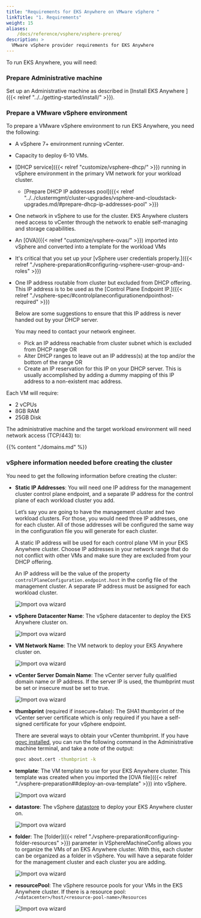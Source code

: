 ```yaml
---
title: "Requirements for EKS Anywhere on VMware vSphere "
linkTitle: "1. Requirements"
weight: 15
aliases:
    /docs/reference/vsphere/vsphere-prereq/
description: >
  VMware vSphere provider requirements for EKS Anywhere
---
```


To run EKS Anywhere, you will need:

### Prepare Administrative machine
Set up an Administrative machine as described in [Install EKS Anywhere ]({{< relref "../../getting-started/install/" >}}).

### Prepare a VMware vSphere environment
To prepare a VMware vSphere environment to run EKS Anywhere, you need the following:
* A vSphere 7+ environment running vCenter.
* Capacity to deploy 6-10 VMs.
* [DHCP service]({{< relref "customize/vsphere-dhcp/" >}}) running in vSphere environment in the primary VM network for your workload cluster.
  * [Prepare DHCP IP addresses pool]({{< relref "../../clustermgmt/cluster-upgrades/vsphere-and-cloudstack-upgrades.md/#prepare-dhcp-ip-addresses-pool" >}})
* One network in vSphere to use for the cluster. EKS Anywhere clusters need access to vCenter through the network to enable self-managing and storage capabilities.
* An [OVA]({{< relref "customize/vsphere-ovas/" >}}) imported into vSphere and converted into a template for the workload VMs
* It's critical that you set up your [vSphere user credentials properly.]({{< relref "./vsphere-preparation#configuring-vsphere-user-group-and-roles" >}})
* One IP address routable from cluster but excluded from DHCP offering. 
  This IP address is to be used as the [Control Plane Endpoint IP.]({{< relref "./vsphere-spec/#controlplaneconfigurationendpointhost-required" >}})

  Below are some suggestions to ensure that this IP address is never handed out by your DHCP server. 
 
  You may need to contact your network engineer.
      
   *  Pick an IP address reachable from cluster subnet which is excluded from DHCP range OR
   *  Alter DHCP ranges to leave out an IP address(s) at the top and/or the bottom of the range OR
   *  Create an IP reservation for this IP on your DHCP server. This is usually accomplished by adding 
a dummy mapping of this IP address to a non-existent mac address.


Each VM will require:

* 2 vCPUs
* 8GB RAM
* 25GB Disk

The administrative machine and the target workload environment will need network access (TCP/443) to:

{{% content "./domains.md" %}}


### vSphere information needed before creating the cluster
You need to get the following information before creating the cluster:

* **Static IP Addresses**: 
You will need one IP address for the management cluster control plane endpoint, and a separate IP address for the control plane of each workload cluster you add. 

  Let’s say you are going to have the management cluster and two workload clusters.
For those, you would need three IP addresses, one for each cluster.
All of those addresses will be configured the same way in the configuration file you will generate for each cluster.

  A static IP address will be used for each control plane VM in your EKS Anywhere cluster.
Choose IP addresses in your network range that do not conflict with other VMs and make sure they are excluded from your DHCP offering.

  An IP address will be the value of the property `controlPlaneConfiguration.endpoint.host` in the config file of the management cluster.
A separate IP address must be assigned for each workload cluster.

  ![Import ova wizard](/images/ip.png) 

* **vSphere Datacenter Name**: The vSphere datacenter to deploy the EKS Anywhere cluster on.

  ![Import ova wizard](/images/datacenter.png) 

* **VM Network Name**: The VM network to deploy your EKS Anywhere cluster on.

  ![Import ova wizard](/images/networkname.png) 

* **vCenter Server Domain Name**: The vCenter server fully qualified domain name or IP address. If the server IP is used, the thumbprint must be set or insecure must be set to true.

  ![Import ova wizard](/images/domainname.png) 

* **thumbprint** (required if insecure=false): The SHA1 thumbprint of the vCenter server certificate which is only required if you have a self-signed certificate for your vSphere endpoint.

  There are several ways to obtain your vCenter thumbprint.
If you have [govc installed,](https://github.com/vmware/govmomi/blob/master/govc/README.md) you can run the following command in the Administrative machine terminal, and take a note of the output:

  ```bash
  govc about.cert -thumbprint -k
  ```

* **template**: The VM template to use for your EKS Anywhere cluster.
This template was created when you imported the [OVA file]({{< relref "./vsphere-preparation##deploy-an-ova-template" >}}) into vSphere. 

  ![Import ova wizard](/images/ovatemplate.png) 

* **datastore**: The vSphere [datastore](https://docs.vmware.com/en/VMware-vSphere/7.0/com.vmware.vsphere.storage.doc/GUID-3CC7078E-9C30-402C-B2E1-2542BEE67E8F.html) to deploy your EKS Anywhere cluster on.

  ![Import ova wizard](/images/storage.png) 


* **folder**:
The [folder]({{< relref "./vsphere-preparation#configuring-folder-resources" >}}) parameter in VSphereMachineConfig allows you to organize the VMs of an EKS Anywhere cluster.
With this, each cluster can be organized as a folder in vSphere.
You will have a separate folder for the management cluster and each cluster you are adding. 

  ![Import ova wizard](/images/folder.png) 


* **resourcePool**:
The vSphere resource pools for your VMs in the EKS Anywhere cluster. If there is a resource pool: `/<datacenter>/host/<resource-pool-name>/Resources`

  ![Import ova wizard](/images/resourcepool.png) 
